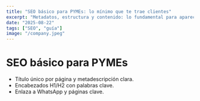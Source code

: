 ```yaml
---
title: "SEO básico para PYMEs: lo mínimo que te trae clientes"
excerpt: "Metadatos, estructura y contenido: lo fundamental para aparecer en Google."
date: "2025-08-22"
tags: ["SEO", "guía"]
image: "/company.jpeg"
---
```


# SEO básico para PYMEs

- Título único por página y metadescripción clara.
- Encabezados H1/H2 con palabras clave.
- Enlaza a WhatsApp y páginas clave.
